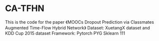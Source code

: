 # CA-TFHN
This is the code for the paper 《MOOCs Dropout Prediction via Classmates Augmented Time-Flow Hybrid Network》
Dataset:
XuetangX dataset and KDD Cup 2015 dataset
Framework:
Pytorch PYG Sklearn 111
